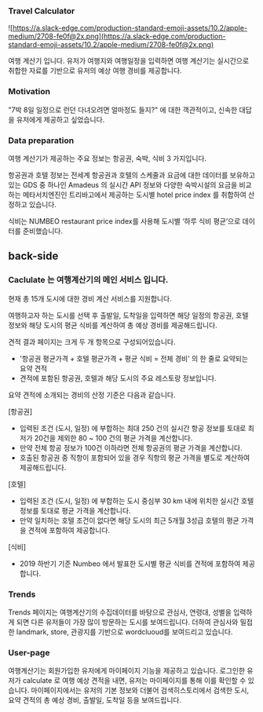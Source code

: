### **Travel Calculator**

![https://a.slack-edge.com/production-standard-emoji-assets/10.2/apple-medium/2708-fe0f@2x.png](https://a.slack-edge.com/production-standard-emoji-assets/10.2/apple-medium/2708-fe0f@2x.png)

여행 계산기 입니다.
유저가 여행지와 여행일정을 입력하면 여행 계산기는 실시간으로 취합한 자료를 기반으로 유저의 예상 여행 경비를 제공합니다.

### **Motivation**

"7박 8일 일정으로 런던 다녀오려면 얼마정도 들지?" 에 대한 객관적이고, 신속한 대답을 유저에게 제공하고 싶었습니다.

### **Data preparation**

여행 계산기가 제공하는 주요 정보는 항공권, 숙박, 식비 3 가지입니다.

항공권과 호텔 정보는 전세계 항공권과 호텔의 스케줄과 요금에 대한 데이터를 보유하고 있는 GDS 중 하나인 Amadeus 의 실시간 API 정보와 다양한 숙박시설의 요금을 비교하는 메타서치엔진인 트리바고에서 제공하는 도시별 hotel price index 를 취합하여 산정하고 있습니다.

식비는 NUMBEO restaurant price index를 사용해 도시별 ‘하루 식비 평균’으로 데이터를 준비했습니다.

## **back-side**

### **Caclulate 는 여행계산기의 메인 서비스 입니다.**

현재 총 15개 도시에 대한 경비 계산 서비스를 지원합니다.

여행하고자 하는 도시를 선택 후 출발일, 도착일을 입력하면 해당 일정의 항공권, 호텔 정보와 해당 도시의 평균 식비를 계산하여 총 예상 경비를 제공해드립니다.

견적 결과 페이지는 크게 두 개 항목으로 구성되어있습니다.

- '항공권 평균가격 + 호텔 평균가격 + 평균 식비 = 전체 경비' 의 한 줄로 요약되는 요약 견적
- 견적에 포함된 항공권, 호텔과 해당 도시의 주요 레스토랑 정보입니다.

요약 견적에 소개되는 경비의 산정 기준은 다음과 같습니다.

[항공권]

- 입력된 조건 (도시, 일정) 에 부합하는 최대 250 건의 실시간 항공 정보를 토대로 최저가 20건을 제외한 80 ~ 100 건의 평균 가격을 계산합니다.
- 만약 전체 항공 정보가 100건 이하라면 전체 항공권의 평균 가격을 계산합니다.
- 호출된 항공권 중 직항이 포함되어 있을 경우 직항의 평균 가격을 별도로 계산하여 제공해드립니다.

[호텔]

- 입력된 조건 (도시, 일정) 에 부합하는 도시 중심부 30 km 내에 위치한 실시간 호텔 정보를 토대로 평균 가격을 계산합니다.
- 만약 일치하는 호텔 조건이 없다면 해당 도시의 최근 5개월 3성급 호텔의 평균 가격을 견적에 포함하여 제공합니다.

[식비]

- 2019 하반기 기준 Numbeo 에서 발표한 도시별 평균 식비를 견적에 포함하여 제공합니다.

### **Trends**

Trends 페이지는 여행계산기의 수집데이터를 바탕으로 관심사, 연령대, 성별을 입력하게 되면 다른 유저들이 가장 많이 방문하는 도시를 보여드립니다. 더하여 관심사와 밀접한 landmark, store, 관광지를 기반으로 wordcluoud를 보여드리고 있습니다.

### **User-page**

여행계산기는 회원가입한 유저에게 마이페이지 기능을 제공하고 있습니다. 로그인한 유저가 calculate 로 여행 예상 견적을 내면, 유저는 마이페이지를 통해 이를 확인할 수 있습니다. 마이페이지에서는 유저의 기본 정보와 더불어 검색히스토리에서 검색한 도시, 요약 견적의 총 예상 경비, 출발일, 도착일 등을 보여드립니다.
